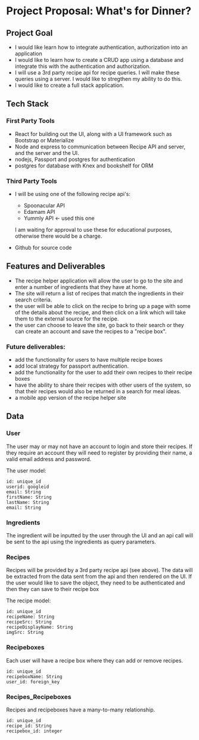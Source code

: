 # Project Proposal: What's for Dinner?

## Project Goal

- I would like learn how to integrate authentication, authorization into an application
- I would like to learn how to create a CRUD app using a database and integrate this with the authentication and authorization.
- I will use a 3rd party recipe api for recipe queries.  I will make these queries using a server.  I would like to stregthen my ability to do this.
- I would like to create a full stack application.


## Tech Stack

### First Party Tools
- React for building out the UI, along with a UI framework such as Bootstrap or Materialize
- Node and express to communication between Recipe API and server, and the server and the UI.
- nodejs, Passport and postgres for authentication
- postgres for database with Knex and bookshelf for ORM


### Third Party Tools
- I will be using one of the following recipe api's:
  
	- Spoonacular API
	- Edamam API
	- Yummly API <- used this one

	I am waiting for approval to use these for educational purposes, otherwise there would be a charge.
- Github for source code	


## Features and Deliverables
- The recipe helper application will allow the user to go to the site and enter a number of ingredients that they have at home.  
- The site will return a list of recipes that match the ingredients in their search criteria.
- the user will be able to click on the recipe to bring up a page with some of the details about the recipe, and then click on a link which will take them to the external source for the recipe.
- the user can choose to leave the site, go back to their search or they can create an account and save the recipes to a "recipe box".

### Future deliverables:

- add the functionality for users to have multiple recipe boxes
- add local strategy for passport authentication.
- add the functionality for the user to add their own recipes to their recipe boxes 
- have the ability to share their recipes with other users of the system, so that their recipes would also be returned in a search for meal ideas.
- a mobile app version of the recipe helper site


## Data

### User 
The user may or may not have an account to login and store their recipes.  If they require an account they will need to register by providing their name, a valid email address and password. 

The user model:

	id: unique_id
 	userid: googleid
 	email: String
 	firstName: String
 	lastName: String
 	email: String

### Ingredients
The ingredient will be inputted by the user through the UI and an api call will be sent to the api using the ingredients as query parameters.  

### Recipes
Recipes will be provided by a 3rd party recipe api (see above).  The data will be extracted from the data sent from the api and then rendered on the UI. If the user would like to save the object, they need to be authenticated and then they can save to their recipe box

The recipe model:

	id: unique_id
 	recipeName: String
 	recipeSrc: String
 	recipeDisplayName: String
 	imgSrc: String
 	
### Recipeboxes

Each user will have a recipe box where they can add or remove recipes. 

	id: unique_id
 	recipeboxName: String
 	user_id: foreign_key
 	
### Recipes_Recipeboxes

Recipes and recipeboxes have a many-to-many relationship.  

	id: unique_id
 	recipe_id: String
 	recipebox_id: integer

 	

 	

